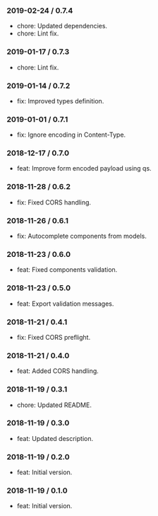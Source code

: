 ### 2019-02-24 / 0.7.4

* chore: Updated dependencies.
* chore: Lint fix.

### 2019-01-17 / 0.7.3

* chore: Lint fix.

### 2019-01-14 / 0.7.2

* fix: Improved types definition.

### 2019-01-01 / 0.7.1

* fix: Ignore encoding in Content-Type.

### 2018-12-17 / 0.7.0

* feat: Improve form encoded payload using qs.

### 2018-11-28 / 0.6.2

* fix: Fixed CORS handling.

### 2018-11-26 / 0.6.1

* fix: Autocomplete components from models.

### 2018-11-23 / 0.6.0

* feat: Fixed components validation.

### 2018-11-23 / 0.5.0

* feat: Export validation messages.

### 2018-11-21 / 0.4.1

* fix: Fixed CORS preflight.

### 2018-11-21 / 0.4.0

* feat: Added CORS handling.

### 2018-11-19 / 0.3.1

* chore: Updated README.

### 2018-11-19 / 0.3.0

* feat: Updated description.

### 2018-11-19 / 0.2.0

- feat: Initial version.

### 2018-11-19 / 0.1.0

- feat: Initial version.
